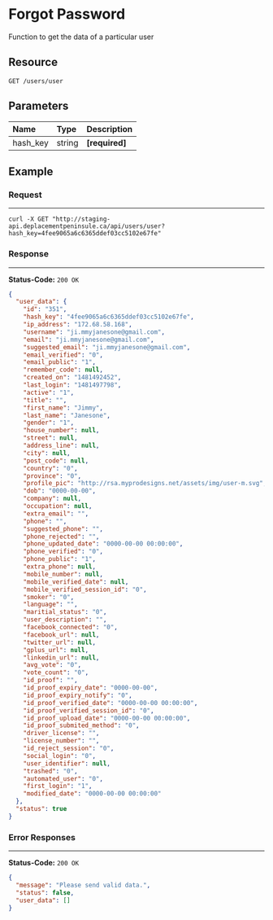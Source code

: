 # Forgot Password

Function to get the data of a particular user

## Resource

```
GET /users/user
```

## Parameters

Name              	| Type   	| Description
:------------------	|:----------|:--------------------
hash_key				|string		|**[required]**


## Example


### Request
***

```curl
curl -X GET "http://staging-api.deplacementpeninsule.ca/api/users/user?hash_key=4fee9065a6c6365ddef03cc5102e67fe"
```

### Response
***

**Status-Code:** ```200 OK```

```json
{
  "user_data": {
    "id": "351",
    "hash_key": "4fee9065a6c6365ddef03cc5102e67fe",
    "ip_address": "172.68.58.168",
    "username": "ji.mmyjanesone@gmail.com",
    "email": "ji.mmyjanesone@gmail.com",
    "suggested_email": "ji.mmyjanesone@gmail.com",
    "email_verified": "0",
    "email_public": "1",
    "remember_code": null,
    "created_on": "1481492452",
    "last_login": "1481497798",
    "active": "1",
    "title": "",
    "first_name": "Jimmy",
    "last_name": "Janesone",
    "gender": "1",
    "house_number": null,
    "street": null,
    "address_line": null,
    "city": null,
    "post_code": null,
    "country": "0",
    "province": "0",
    "profile_pic": "http://rsa.myprodesigns.net/assets/img/user-m.svg",
    "dob": "0000-00-00",
    "company": null,
    "occupation": null,
    "extra_email": "",
    "phone": "",
    "suggested_phone": "",
    "phone_rejected": "",
    "phone_updated_date": "0000-00-00 00:00:00",
    "phone_verified": "0",
    "phone_public": "1",
    "extra_phone": null,
    "mobile_number": null,
    "mobile_verified_date": null,
    "mobile_verified_session_id": "0",
    "smoker": "0",
    "language": "",
    "maritial_status": "0",
    "user_description": "",
    "facebook_connected": "0",
    "facebook_url": null,
    "twitter_url": null,
    "gplus_url": null,
    "linkedin_url": null,
    "avg_vote": "0",
    "vote_count": "0",
    "id_proof": "",
    "id_proof_expiry_date": "0000-00-00",
    "id_proof_expiry_notify": "0",
    "id_proof_verified_date": "0000-00-00 00:00:00",
    "id_proof_verified_session_id": "0",
    "id_proof_upload_date": "0000-00-00 00:00:00",
    "id_proof_submited_method": "0",
    "driver_license": "",
    "license_number": "",
    "id_reject_session": "0",
    "social_login": "0",
    "user_identifier": null,
    "trashed": "0",
    "automated_user": "0",
    "first_login": "1",
    "modified_date": "0000-00-00 00:00:00"
  },
  "status": true
}
```


### Error Responses
***

**Status-Code:** ```200 OK```


```json
{
  "message": "Please send valid data.",
  "status": false,
  "user_data": []
}
```
